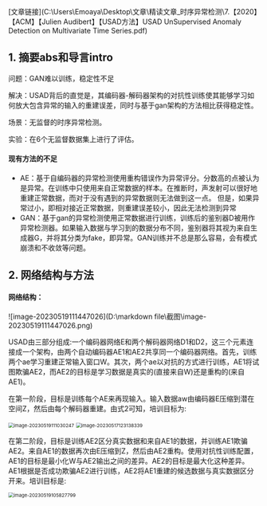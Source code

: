 [文章链接](C:\Users\Emoaya\Desktop\文章\精读文章_时序异常检测\7.【2020】【ACM】【Julien Audibert】【USAD方法】USAD UnSupervised Anomaly Detection on Multivariate Time Series.pdf)

## 1. 摘要abs和导言intro

问题：GAN难以训练，稳定性不足

解决：USAD背后的直觉是，其编码器-解码器架构的对抗性训练使其能够学习如何放大包含异常的输入的重建误差，同时与基于gan架构的方法相比获得稳定性。

场景：无监督的时序异常检测。

实验：在6个无监督数据集上进行了评估。

#### 现有方法的不足

- AE：基于自编码器的异常检测使用重构错误作为异常评分。分数高的点被认为是异常。在训练中只使用来自正常数据的样本。在推断时，声发射可以很好地重建正常数据，而对于没有遇到的异常数据则无法做到这一点。 但是，如果异常过小，即相对接近正常数据，则重建误差较小，因此无法检测到异常
- GAN：基于gan的异常检测使用正常数据进行训练，训练后的鉴别器D被用作异常检测器。如果输入数据与学习到的数据分布不同，鉴别器将其视为来自生成器G，并将其分类为fake，即异常。GAN训练并不总是那么容易，会有模式崩溃和不收敛等问题。

## 2. 网络结构与方法

#### 网络结构：

![image-20230519111447026](D:\markdown file\截图\image-20230519111447026.png)

USAD由三部分组成:一个编码器网络E和两个解码器网络D1和D2，这三个元素连接成一个架构，由两个自动编码器AE1和AE2共享同一个编码器网络。首先，训练两个ae学习重建正常输入窗口W。其次，两个ae以对抗的方式进行训练，AE1将试图欺骗AE2，而AE2的目标是学习数据是真实的(直接来自W)还是重构的(来自AE1)。

在第一阶段，目标是训练每个AE来再现输入。输入数据aw由编码器E压缩到潜在空间Z，然后由每个解码器重建。由式2可知，培训目标为:

<img src="D:\markdown file\截图\image-20230519111030247.png" alt="image-20230519111030247" style="zoom:67%;" />

<img src="D:\markdown file\截图\image-20230517123138339.png" alt="image-20230517123138339" style="zoom:67%;" />

在第二阶段，目标是训练AE2区分真实数据和来自AE1的数据，并训练AE1欺骗AE2。来自AE1的数据再次由E压缩到Z，然后由AE2重构。使用对抗性训练配置，AE1的目标是最小化W与AE2输出之间的差异。AE2的目标是最大化这种差异。AE1根据是否成功欺骗AE2进行训练，AE2将AE1重建的候选数据与真实数据区分开来。培训目标是:

<img src="D:\markdown file\截图\image-20230519105827799.png" alt="image-20230519105827799" style="zoom:67%;" />







